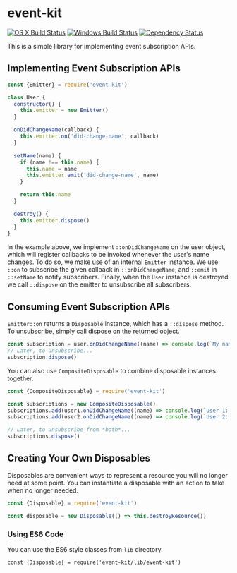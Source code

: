 # event-kit
[![OS X Build Status](https://travis-ci.org/atom/event-kit.svg?branch=master)](https://travis-ci.org/atom/event-kit) [![Windows Build Status](https://ci.appveyor.com/api/projects/status/lb32q70204lpmlxo/branch/master?svg=true)](https://ci.appveyor.com/project/Atom/event-kit/branch/master) [![Dependency Status](https://david-dm.org/atom/event-kit.svg)](https://david-dm.org/atom/event-kit)

This is a simple library for implementing event subscription APIs.

## Implementing Event Subscription APIs

```js
const {Emitter} = require('event-kit')

class User {
  constructor() {
    this.emitter = new Emitter()
  }

  onDidChangeName(callback) {
    this.emitter.on('did-change-name', callback)
  }

  setName(name) {
    if (name !== this.name) {
      this.name = name
      this.emitter.emit('did-change-name', name)
    }

    return this.name
  }

  destroy() {
    this.emitter.dispose()
  }
}
```

In the example above, we implement `::onDidChangeName` on the user object, which
will register callbacks to be invoked whenever the user's name changes. To do
so, we make use of an internal `Emitter` instance. We use `::on` to subscribe
the given callback in `::onDidChangeName`, and `::emit` in `::setName` to notify
subscribers. Finally, when the `User` instance is destroyed we call `::dispose`
on the emitter to unsubscribe all subscribers.

## Consuming Event Subscription APIs

`Emitter::on` returns a `Disposable` instance, which has a `::dispose` method.
To unsubscribe, simply call dispose on the returned object.

```js
const subscription = user.onDidChangeName((name) => console.log(`My name is ${name}`))
// Later, to unsubscribe...
subscription.dispose()
```

You can also use `CompositeDisposable` to combine disposable instances together.

```js
const {CompositeDisposable} = require('event-kit')

const subscriptions = new CompositeDisposable()
subscriptions.add(user1.onDidChangeName((name) => console.log(`User 1: ${name}`))
subscriptions.add(user2.onDidChangeName((name) => console.log(`User 2: ${name}`))

// Later, to unsubscribe from *both*...
subscriptions.dispose()
```

## Creating Your Own Disposables

Disposables are convenient ways to represent a resource you will no longer
need at some point. You can instantiate a disposable with an action to take when
no longer needed.

```js
const {Disposable} = require('event-kit')

const disposable = new Disposable(() => this.destroyResource())
```

### Using ES6 Code
You can use the ES6 style classes from `lib` directory.
```
const {Disposable} = require('event-kit/lib/event-kit')
```
